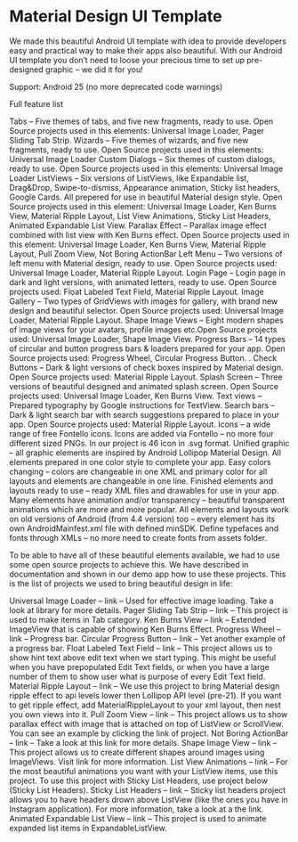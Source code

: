 # Material Design UI Template

We made this beautiful Android UI template with idea to provide developers easy and practical way to make their apps also beautiful. With our Android UI template you don’t need to loose your precious time to set up pre-designed graphic – we did it for you!

Support: Android 25 (no more deprecated code warnings)

Full feature list

Tabs – Five themes of tabs, and five new fragments, ready to use. Open Source projects used in this elements: Universal Image Loader, Pager Sliding Tab Strip.
Wizards – Five themes of wizards, and five new fragments, ready to use. Open Source projects used in this elements: Universal Image Loader
Custom Dialogs – Six themes of custom dialogs, ready to use. Open Source projects used in this elements: Universal Image Loader
ListViews – Six versions of ListViews, like Expandable list, Drag&Drop, Swipe-to-dismiss, Appearance animation, Sticky list headers, Google Cards. All prepered for use in beautiful Material design style. Open Source projects used in this element: Universal Image Loader, Ken Burns View, Material Ripple Layout, List View Animations, Sticky List Headers, Animated Expandable List View.
Parallax Effect – Parallax image effect combined with list view with Ken Burns effect. Open Source projects used in this element: Universal Image Loader, Ken Burns View, Material Ripple Layout, Pull Zoom View, Not Boring ActionBar
Left Menu – Two versions of left menu with Material design, ready to use. Open Source projects used: Universal Image Loader, Material Ripple Layout.
Login Page – Login page in dark and light versions, with animated letters, ready to use. Open Source projects used: Float Labeled Text Field, Material Ripple Layout.
Image Gallery – Two types of GridViews with images for gallery, with brand new design and beautiful selector. Open Source projects used: Universal Image Loader, Material Ripple Layout.
Shape Image Views – Eight modern shapes of image views for your avatars, profile images etc.Open Source projects used: Universal Image Loader, Shape Image View.
Progress Bars – 14 types of circular and button progress bars & loaders prepared for your app. Open Source projects used: Progress Wheel, Circular Progress Button. .
Check Buttons – Dark & light versions of check boxes inspired by Material design. Open Source projects used: Material Ripple Layout.
Splash Screen – Three versions of beautiful designed and animated splash screen. Open Source projects used: Universal Image Loader, Ken Burns View.
Text views – Prepared typography by Google instructions for TextView.
Search bars – Dark & light search bar with search suggestions prepared to place in your app. Open Source projects used: Material Ripple Layout.
Icons – a wide range of free Fontello icons.
Icons are added via Fontello – no more four different sized PNGs. In our project is 46 icon in .svg format.
Unified graphic – all graphic elements are inspired by Android Lollipop Material Design. All elements prepared in one color style to complete your app.
Easy colors changing – colors are changeable in one XML and primary color for all layouts and elements are changeable in one line.
Finished elements and layouts ready to use – ready XML files and drawables for use in your app.
Many elements have animation and/or transparency – beautiful transparent animations which are more and more popular.
All elements and layouts work on old versions of Android (from 4.4 version) too – every element has its own AndroidMainfest.xml file with defined minSDK.
Define typefaces and fonts through XMLs – no more need to create fonts from assets folder.

To be able to have all of these beautiful elements available, we had to use some open source projects to achieve this. We have described in documentation and shown in our demo app how to use these projects. This is the list of projects we used to bring beautiful design in life:

Universal Image Loader – link – Used for effective image loading. Take a look at library for more details.
Pager Sliding Tab Strip – link – This project is used to make items in Tab category.
Ken Burns View – link – Extended ImageView that is capable of showing Ken Burns Effect.
Progress Wheel – link – Progress bar.
Circular Progress Button – link – Yet another example of a progress bar.
Float Labeled Text Field – link – This project allows us to show hint text above edit text when we start typing. This might be useful when you have prepopulated Edit Text fields, or when you have a large number of them to show user what is purpose of every Edit Text field.
Material Ripple Layout – link – We use this project to bring Material design ripple effect to api levels lower then Lollipop API level (pre-21). If you want to get ripple effect, add MaterialRippleLayout to your xml layout, then nest you own views into it.
Pull Zoom View – link – This project allows us to show parallax effect with image that is attached on top of ListView or ScrollView. You can see an example by clicking the link of project.
Not Boring ActionBar – link – Take a look at this link for more details.
Shape Image View – link – This project allows us to create different shapes around images using ImageViews. Visit link for more information.
List View Animations – link – For the most beautiful animations you want with your ListView items, use this project. To use this project with Sticky List Headers, use project below (Sticky List Headers).
Sticky List Headers – link – Sticky list headers project allows you to have headers drown above ListView (like the ones you have in Instagram application). For more information, take a look at a the link.
Animated Expandable List View – link – This project is used to animate expanded list items in ExpandableListView.
